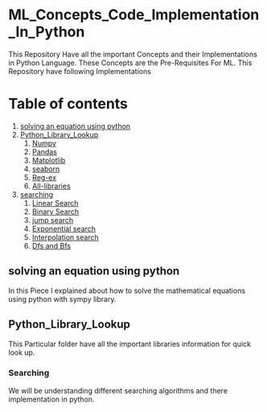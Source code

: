 # ML_Concepts_Code_Implementation_In_Python
This Repository Have all the important Concepts and their Implementations in Python Language. These Concepts are the Pre-Requisites For ML.
This Repository have following Implementations

# Table of contents
1. [solving an equation using python](https://github.com/skurnapally/ML_Concepts_Code_Implementation_In_Python/blob/main/solving%20an%20equation%20using%20python.ipynb)
2. [Python_Library_Lookup](https://github.com/skurnapally/ML_Concepts_Code_Implementation_In_Python/tree/main/Python_Library_Lookup)
    1. [Numpy](https://github.com/skurnapally/ML_Concepts_Code_Implementation_In_Python/blob/main/Python_Library_Lookup/Numpy.pdf)
	2. [Pandas](https://github.com/skurnapally/ML_Concepts_Code_Implementation_In_Python/blob/main/Python_Library_Lookup/Pandas.pdf)
	3. [Matplotlib](https://github.com/skurnapally/ML_Concepts_Code_Implementation_In_Python/blob/main/Python_Library_Lookup/Matplotlib.pdf)
	4. [seaborn](https://github.com/skurnapally/ML_Concepts_Code_Implementation_In_Python/blob/main/Python_Library_Lookup/Seaborn.pdf)
	5. [Reg-ex](https://github.com/skurnapally/ML_Concepts_Code_Implementation_In_Python/blob/main/Python_Library_Lookup/Reg-Ex.pdf)
	6. [All-libraries](https://github.com/skurnapally/ML_Concepts_Code_Implementation_In_Python/blob/main/Python_Library_Lookup/All-Libraries.pdf)
3. [searching](https://github.com/skurnapally/ML_Concepts_Code_Implementation_In_Python/tree/main/searching)
	1. [Linear Search](https://github.com/skurnapally/ML_Concepts_Code_Implementation_In_Python/blob/main/searching/Linear_Search.ipynb)
	2. [Binary Search](https://github.com/skurnapally/ML_Concepts_Code_Implementation_In_Python/blob/main/searching/Binary_Search.ipynb)
	3. [jump search](https://github.com/skurnapally/ML_Concepts_Code_Implementation_In_Python/blob/main/searching/Jump_Search.ipynb)
	4. [Exponential search](https://github.com/skurnapally/ML_Concepts_Code_Implementation_In_Python/blob/main/searching/Exponential_Search.ipynb)
	5. [Interpolation search](https://github.com/skurnapally/ML_Concepts_Code_Implementation_In_Python/blob/main/searching/Interpolation_search.ipynb)
	6. [Dfs and Bfs](https://github.com/skurnapally/ML_Concepts_Code_Implementation_In_Python/blob/main/searching/DFS_and_BFS.ipynb)

## solving an equation using python <a name="solving an equation using python"></a>
In this Piece I explained about how to solve the mathematical equations using python with sympy library.

## Python_Library_Lookup <a name="Python_Library_Lookup"></a>
This Particular folder have all the important libraries information for quick look up.

### Searching <a name="searching"></a>
We will be understanding different searching algorithms and there implementation in python.

